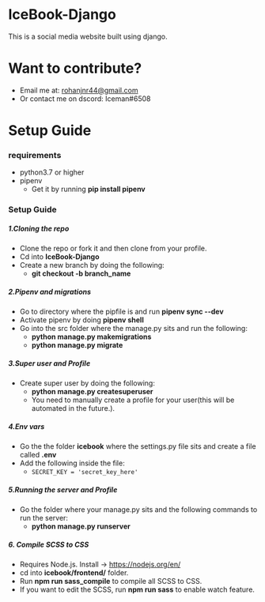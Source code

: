 # IceBook-Django
This is a social media website built using django.

# Want to contribute?
- Email me at: rohanjnr44@gmail.com
- Or contact me on dscord: Iceman#6508

# Setup Guide

### requirements
- python3.7 or higher
- pipenv 
  - Get it by running **pip install pipenv**

### Setup Guide
##### 1.Cloning the repo
- Clone the repo or fork it and then clone from your profile.
- Cd into **IceBook-Django**
- Create a new branch by doing the following:
  - **git checkout -b branch_name**
##### 2.Pipenv and migrations
- Go to directory where the pipfile is and run **pipenv sync --dev**
- Activate pipenv by doing **pipenv shell**
- Go into the src folder where the manage.py sits and run the following:
  - **python manage.py makemigrations**
  - **python manage.py migrate**
  
##### 3.Super user and Profile
- Create super user by doing the following:
  - **python manage.py createsuperuser**
  - You need to manually create a profile for your user(this will be automated in the future.).
  
##### 4.Env vars
- Go the the folder **icebook** where the settings.py file sits and create a file called **.env**
- Add the following inside the file:
  - ```SECRET_KEY = 'secret_key_here' ```
  
##### 5.Running the server and Profile
- Go the folder where your manage.py sits and the following commands to run the server:
  - **python manage.py runserver**

##### 6. Compile SCSS to CSS
- Requires Node.js. Install -> https://nodejs.org/en/
- cd into **icebook/frontend/** folder.
- Run **npm run sass_compile** to compile all SCSS to CSS.
- If you want to edit the SCSS, run **npm run sass** to enable watch feature.
